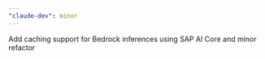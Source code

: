 ```yaml
---
"claude-dev": minor
---
```


Add caching support for Bedrock inferences using SAP AI Core and minor refactor
